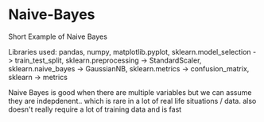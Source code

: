 # Naive-Bayes
Short Example of Naive Bayes

Libraries used: pandas, numpy, matplotlib.pyplot, sklearn.model_selection -> train_test_split, sklearn.preprocessing -> StandardScaler, sklearn.naive_bayes -> GaussianNB, sklearn.metrics -> confusion_matrix,
sklearn -> metrics

Naive Bayes is good when there are multiple variables but we can assume they are indepdenent.. which is rare in a lot of real life situations / data. also doesn't really require a lot of training data and is fast
